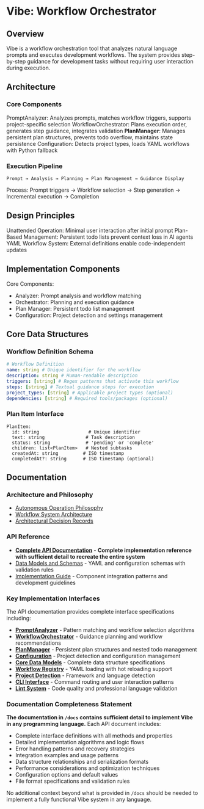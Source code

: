 # Vibe: Workflow Orchestrator

## Overview

Vibe is a workflow orchestration tool that analyzes natural language prompts and executes development workflows. The system provides step-by-step guidance for development tasks without requiring user interaction during execution.

## Architecture

### Core Components

PromptAnalyzer: Analyzes prompts, matches workflow triggers, supports project-specific selection
WorkflowOrchestrator: Plans execution order, generates step guidance, integrates validation
**PlanManager**: Manages persistent plan structures, prevents todo overflow, maintains state persistence
Configuration: Detects project types, loads YAML workflows with Python fallback

### Execution Pipeline

```
Prompt → Analysis → Planning → Plan Management → Guidance Display
```

Process: Prompt triggers → Workflow selection → Step generation → Incremental execution → Completion

## Design Principles

Unattended Operation: Minimal user interaction after initial prompt
Plan-Based Management: Persistent todo lists prevent context loss in AI agents
YAML Workflow System: External definitions enable code-independent updates

## Implementation Components

Core Components:

- Analyzer: Prompt analysis and workflow matching
- Orchestrator: Planning and execution guidance
- Plan Manager: Persistent todo list management
- Configuration: Project detection and settings management

## Core Data Structures

### Workflow Definition Schema

```yaml
# Workflow Definition
name: string # Unique identifier for the workflow
description: string # Human-readable description
triggers: [string] # Regex patterns that activate this workflow
steps: [string] # Textual guidance steps for execution
project_types: [string] # Applicable project types (optional)
dependencies: [string] # Required tools/packages (optional)
```

### Plan Item Interface

```
PlanItem:
  id: string                  # Unique identifier
  text: string               # Task description
  status: string             # 'pending' or 'complete'
  children: list<PlanItem>   # Nested subtasks
  createdAt: string         # ISO timestamp
  completedAt?: string      # ISO timestamp (optional)
```

## Documentation

### Architecture and Philosophy

- [Autonomous Operation Philosophy](architecture/vibe-philosophy.md)
- [Workflow System Architecture](architecture/workflow-architecture.md)
- [Architectural Decision Records](adr/)

### API Reference

- [**Complete API Documentation**](api/) - **Complete implementation reference with sufficient detail to recreate the entire system**
- [Data Models and Schemas](schemas/) - YAML and configuration schemas with validation rules
- [Implementation Guide](implementation/) - Component integration patterns and development guidelines

### Key Implementation Interfaces

The API documentation provides complete interface specifications including:

- **[PromptAnalyzer](api/prompt-analyzer.md)** - Pattern matching and workflow selection algorithms
- **[WorkflowOrchestrator](api/workflow-orchestrator.md)** - Guidance planning and workflow recommendations
- **[PlanManager](api/plan-models.md)** - Persistent plan structures and nested todo management
- **[Configuration](api/configuration.md)** - Project detection and configuration management
- **[Core Data Models](api/models.md)** - Complete data structure specifications
- **[Workflow Registry](api/workflow-registry.md)** - YAML loading with hot reloading support
- **[Project Detection](api/project-detection.md)** - Framework and language detection
- **[CLI Interface](api/cli.md)** - Command routing and user interaction patterns
- **[Lint System](api/lint.md)** - Code quality and professional language validation

### Documentation Completeness Statement

**The documentation in `/docs` contains sufficient detail to implement Vibe in any programming language.** Each API document includes:

- Complete interface definitions with all methods and properties
- Detailed implementation algorithms and logic flows
- Error handling patterns and recovery strategies
- Integration examples and usage patterns
- Data structure relationships and serialization formats
- Performance considerations and optimization techniques
- Configuration options and default values
- File format specifications and validation rules

No additional context beyond what is provided in `/docs` should be needed to implement a fully functional Vibe system in any language.
